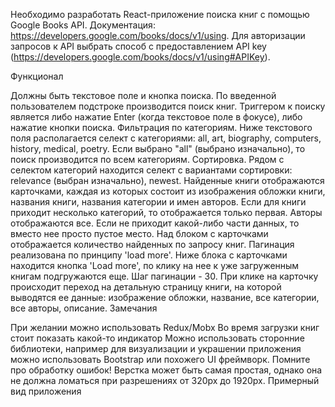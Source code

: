 Необходимо разработать React-приложение поиска книг с помощью Google Books API. Документация: https://developers.google.com/books/docs/v1/using. Для авторизации запросов к API выбрать способ с предоставлением API key (https://developers.google.com/books/docs/v1/using#APIKey).

Функционал

Должны быть текстовое поле и кнопка поиска. По введенной пользователем подстроке производится поиск книг. Триггером к поиску является либо нажатие Enter (когда текстовое поле в фокусе), либо нажатие кнопки поиска.
Фильтрация по категориям. Ниже текстового поля располагается селект с категориями: all, art, biography, computers, history, medical, poetry. Если выбрано "all" (выбрано изначально), то поиск производится по всем категориям.
Сортировка. Рядом с селектом категорий находится селект с вариантами сортировки: relevance (выбран изначально), newest.
Найденные книги отображаются карточками, каждая из которых состоит из изображения обложки книги, названия книги, названия категории и имен авторов. Если для книги приходит несколько категорий, то отображается только первая. Авторы отображаются все. Если не приходит какой-либо части данных, то вместо нее просто пустое место.
Над блоком с карточками отображается количество найденных по запросу книг.
Пагинация реализована по принципу 'load more'. Ниже блока с карточками находится кнопка 'Load more', по клику на нее к уже загруженным книгам подгружаются еще. Шаг пагинации - 30.
При клике на карточку происходит переход на детальную страницу книги, на которой выводятся ее данные: изображение обложки, название, все категории, все авторы, описание.
Замечания

При желании можно использовать Redux/Mobx
Во время загрузки книг стоит показать какой-то индикатор
Можно использовать сторонние библиотеки, например для визуализации и украшении приложения можно использовать Bootstrap или похожего UI фреймворк.
Помните про обработку ошибок!
Верстка может быть самая простая, однако она не должна ломаться при разрешениях от 320px до 1920px.
Примерный вид приложения